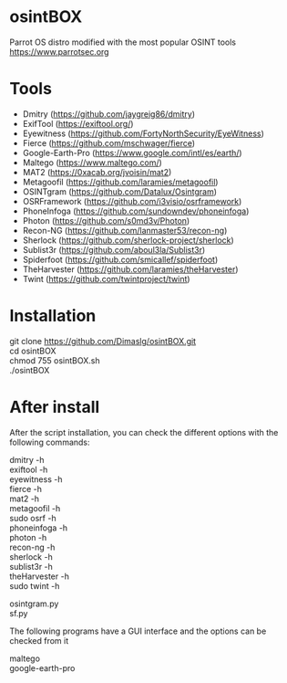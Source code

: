 # osintBOX  
Parrot OS distro modified with the most popular OSINT tools 
https://www.parrotsec.org  
  
# Tools
- Dmitry (https://github.com/jaygreig86/dmitry)
- ExifTool (https://exiftool.org/)
- Eyewitness (https://github.com/FortyNorthSecurity/EyeWitness)
- Fierce (https://github.com/mschwager/fierce)
- Google-Earth-Pro (https://www.google.com/intl/es/earth/)
- Maltego (https://www.maltego.com/)
- MAT2 (https://0xacab.org/jvoisin/mat2)
- Metagoofil (https://github.com/laramies/metagoofil)
- OSINTgram (https://github.com/Datalux/Osintgram)
- OSRFramework (https://github.com/i3visio/osrframework)
- PhoneInfoga (https://github.com/sundowndev/phoneinfoga)
- Photon (https://github.com/s0md3v/Photon)
- Recon-NG (https://github.com/lanmaster53/recon-ng)
- Sherlock (https://github.com/sherlock-project/sherlock)
- Sublist3r (https://github.com/aboul3la/Sublist3r)
- Spiderfoot (https://github.com/smicallef/spiderfoot)
- TheHarvester (https://github.com/laramies/theHarvester)
- Twint (https://github.com/twintproject/twint)

# Installation  
  
git clone https://github.com/Dimaslg/osintBOX.git  
cd osintBOX  
chmod 755 osintBOX.sh  
./osintBOX  

# After install  
  
After the script installation, you can check the different options with the following commands:  
  
dmitry -h  
exiftool -h  
eyewitness -h  
fierce -h  
mat2 -h  
metagoofil -h  
sudo osrf -h  
phoneinfoga -h  
photon -h  
recon-ng -h  
sherlock -h  
sublist3r -h  
theHarvester -h  
sudo twint -h  
  
osintgram.py  
sf.py  
  
The following programs have a GUI interface and the options can be checked from it  
  
maltego  
google-earth-pro  
